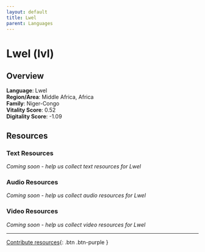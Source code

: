 ```yaml
---
layout: default
title: Lwel
parent: Languages
---
```


# Lwel (lvl)

## Overview

**Language**: Lwel  
**Region/Area**: Middle Africa, Africa  
**Family**: Niger-Congo  
**Vitality Score**: 0.52  
**Digitality Score**: -1.09  

## Resources

### Text Resources
*Coming soon - help us collect text resources for Lwel*

### Audio Resources
*Coming soon - help us collect audio resources for Lwel*

### Video Resources
*Coming soon - help us collect video resources for Lwel*

---

[Contribute resources](https://fairtrain.github.io/){: .btn .btn-purple }
